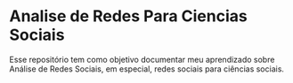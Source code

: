 # Analise de Redes Para Ciencias Sociais
Esse repositório tem como objetivo documentar meu aprendizado sobre Análise de Redes Sociais, em especial, redes sociais para ciências sociais. 
